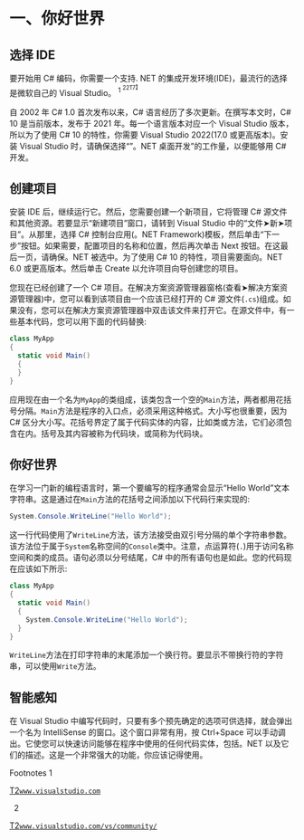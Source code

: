 # 一、你好世界

## 选择 IDE

要开始用 C# 编码，你需要一个支持. NET 的集成开发环境(IDE)，最流行的选择是微软自己的 Visual Studio。 <sup>1 <sup>22T7】</sup></sup>

自 2002 年 C# 1.0 首次发布以来，C# 语言经历了多次更新。在撰写本文时，C# 10 是当前版本，发布于 2021 年。每一个语言版本对应一个 Visual Studio 版本，所以为了使用 C# 10 的特性，你需要 Visual Studio 2022(17.0 或更高版本)。安装 Visual Studio 时，请确保选择“”。NET 桌面开发”的工作量，以便能够用 C# 开发。

## 创建项目

安装 IDE 后，继续运行它。然后，您需要创建一个新项目，它将管理 C# 源文件和其他资源。若要显示“新建项目”窗口，请转到 Visual Studio 中的“文件➤新➤项目”。从那里，选择 C# 控制台应用(。NET Framework)模板，然后单击“下一步”按钮。如果需要，配置项目的名称和位置，然后再次单击 Next 按钮。在这最后一页，请确保。NET 被选中。为了使用 C# 10 的特性，项目需要面向。NET 6.0 或更高版本。然后单击 Create 以允许项目向导创建您的项目。

您现在已经创建了一个 C# 项目。在解决方案资源管理器窗格(查看➤解决方案资源管理器)中，您可以看到该项目由一个应该已经打开的 C# 源文件(`.cs`)组成。如果没有，您可以在解决方案资源管理器中双击该文件来打开它。在源文件中，有一些基本代码，您可以用下面的代码替换:

```cs
class MyApp
{
  static void Main()
  {
  }
}

```

应用现在由一个名为`MyApp`的类组成，该类包含一个空的`Main`方法，两者都用花括号分隔。`Main`方法是程序的入口点，必须采用这种格式。大小写也很重要，因为 C# 区分大小写。花括号界定了属于代码实体的内容，比如类或方法，它们必须包含在内。括号及其内容被称为代码块，或简称为代码块。

## 你好世界

在学习一门新的编程语言时，第一个要编写的程序通常会显示“Hello World”文本字符串。这是通过在`Main`方法的花括号之间添加以下代码行来实现的:

```cs
System.Console.WriteLine("Hello World");

```

这一行代码使用了`WriteLine`方法，该方法接受由双引号分隔的单个字符串参数。该方法位于属于`System`名称空间的`Console`类中。注意，点运算符(`.`)用于访问名称空间和类的成员。语句必须以分号结尾，C# 中的所有语句也是如此。您的代码现在应该如下所示:

```cs
class MyApp
{
  static void Main()
  {
    System.Console.WriteLine("Hello World");
  }
}

```

`WriteLine`方法在打印字符串的末尾添加一个换行符。要显示不带换行符的字符串，可以使用`Write`方法。

## 智能感知

在 Visual Studio 中编写代码时，只要有多个预先确定的选项可供选择，就会弹出一个名为 IntelliSense 的窗口。这个窗口非常有用，按 Ctrl+Space 可以手动调出。它使您可以快速访问能够在程序中使用的任何代码实体，包括。NET 以及它们的描述。这是一个非常强大的功能，你应该记得使用。

<aside aria-label="Footnotes" class="FootnoteSection" epub:type="footnotes">Footnotes 1

[T2`www.visualstudio.com`](http://www.visualstudio.com)

  2

[T2`www.visualstudio.com/vs/community/`](http://www.visualstudio.com/vs/community/)

 </aside>